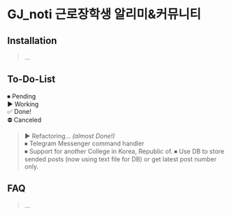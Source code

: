 # GJ_noti 근로장학생 알리미&커뮤니티

## Installation
> ...

## To-Do-List
⏹ Pending  
▶️ Working  
✅ Done!  
⛔️ Canceled  
> ▶️ Refactoring... _(almost Done!)_  
> ⏹ Telegram Messenger command handler  
> ⏹ Support for another College in Korea, Republic of.
> ⏹ Use DB to store sended posts (now using text file for DB) or get latest post number only.

## FAQ
> ...
